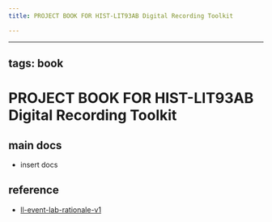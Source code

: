 ```yaml
---
title: PROJECT BOOK FOR HIST-LIT93AB Digital Recording Toolkit

---
```



---
tags: book
---

PROJECT BOOK FOR HIST-LIT93AB Digital Recording Toolkit
===

main docs
---

- insert docs

reference
---

- [ll-event-lab-rationale-v1](/AunryFEcRm6SG8qAbHAyIw)

